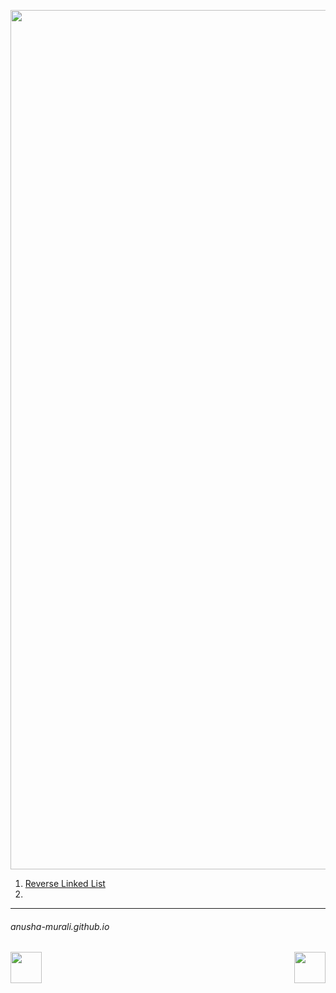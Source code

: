 <p align="center">
<img width="1375" alt="favorite_queues" src="https://github.com/user-attachments/assets/44db6842-16f1-46ca-9cc9-55af7ee84112" />
</p>

1. [Reverse Linked List](./206.md)
2.
   


* * *
###### anusha-murali.github.io


<img src="https://github.com/anusha-murali/anusha-murali.github.io/assets/111596338/639243aa-2857-4595-a65a-7852762bb002" width="50" height="50" align="left">

[<img src="https://github.com/user-attachments/assets/989cfb30-4fb8-40f8-a812-8a054869aa32" width="50" height="50" align="right">](../index.md)
